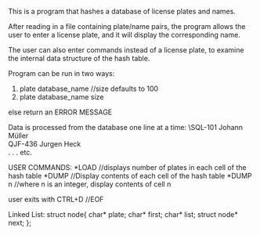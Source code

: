 This is a program that hashes a database of license plates and names.  

After reading in a file containing plate/name pairs, the program allows the user to enter a license plate, and it will display the corresponding name.

The user can also enter commands instead of a license plate, to examine the internal data structure of the hash table.

Program can be run in two ways:

1. plate database_name //size defaults to 100
2. plate database_name size

else return an ERROR MESSAGE

Data is processed from the database one line at a time:
\SQL-101 Johann Müller\
QJF-436 Jurgen Heck\
.
.
.
etc.

USER COMMANDS:
*LOAD //displays number of plates in each cell of the hash table
*DUMP //Display contents of each cell of the hash table
*DUMP n //where n is an integer, display contents of cell n

user exits with CTRL+D //EOF

Linked List:
struct node{
	char* plate;
	char* first;
	char* list;
	struct node* next;
};





